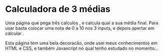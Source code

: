 # Calculadora de 3  médias

Uma página  que pega três calculos , e  calcula qual a sua média final.
Para usar basta colocar uma nota de 0 a 10 nos 3 inputs, e depois  apertar em cálcular .

Esta página tem uma bela decoracão, onde usei meus conhecimentos em HTML e CSS, e também Javascript no qual tenho estudado no momento...
